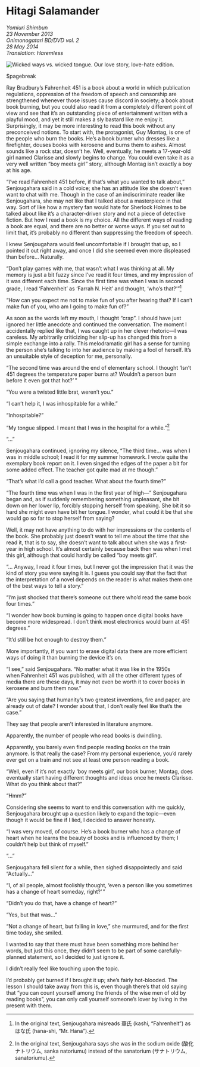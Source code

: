 # Hitagi Salamander

_Yomiuri Shimbun_  
_23 November 2013_  
_Onimonogatari BD/DVD vol. 2_  
_28 May 2014_  
_Translation: Haremless_


![_Wicked ways vs. wicked tongue.[^1]_  
_Our love story, love-hate edition._](19_hitagi_salamander.jpg)

$pagebreak

Ray Bradbury’s Fahrenheit 451 is a book about a world in which publication regulations, oppression of the freedom of speech and censorship are strengthened whenever those issues cause discord in society; a book about book burning, but you could also read it from a completely different point of view and see that it’s an outstanding piece of entertainment written with a playful mood, and yet it still makes a sly bastard like me enjoy it. Surprisingly, it may be more interesting to read this book without any preconceived notions. To start with, the protagonist, Guy Montag, is one of the people who burn the books. He’s a book burner who dresses like a firefighter, douses books with kerosene and burns them to ashes. Almost sounds like a rock star, doesn’t he. Well, eventually, he meets a 17-year-old girl named Clarisse and slowly begins to change. You could even take it as a very well written “boy meets girl” story, although Montag isn’t exactly a boy at his age.

“I’ve read Fahrenheit 451 before, if that’s what you wanted to talk about,” Senjougahara said in a cold voice; she has an attitude like she doesn’t even want to chat with me. Though in the case of an indiscriminate reader like Senjougahara, she may not like that I talked about a masterpiece in that way. Sort of like how a mystery fan would hate for Sherlock Holmes to be talked about like it’s a character-driven story and not a piece of detective fiction. But how I read a book is my choice. All the different ways of reading a book are equal, and there are no better or worse ways. If you set out to limit that, it’s probably no different than suppressing the freedom of speech.

I knew Senjougahara would feel uncomfortable if I brought that up, so I pointed it out right away, and once I did she seemed even more displeased than before… Naturally.

“Don’t play games with me, that wasn’t what I was thinking at all. My memory is just a bit fuzzy since I’ve read it four times, and my impression of it was different each time. Since the first time was when I was in second grade, I read ‘Fahrenheit’ as ‘Farrah N. Heit’ and thought, ‘who’s that?’”[^2]

“How can you expect me not to make fun of you after hearing that? If I can’t make fun of you, who am I going to make fun of?”

As soon as the words left my mouth, I thought “crap”. I should have just ignored her little anecdote and continued the conversation. The moment I accidentally replied like that, I was caught up in her clever rhetoric—I was careless. My arbitrarily criticizing her slip-up has changed this from a simple exchange into a rally. This melodramatic girl has a sense for turning the person she’s talking to into her audience by making a fool of herself. It’s an unsuitable style of deception for me, personally.

“The second time was around the end of elementary school. I thought ‘Isn’t 451 degrees the temperature paper burns at? Wouldn’t a person burn before it even got that hot?’ ”

“You were a twisted little brat, weren’t you.”

“I can’t help it, I was inhospitable for a while.”

“Inhospitable?”

“My tongue slipped. I meant that I was in the hospital for a while.”[^3]

“…”

Senjougahara continued, ignoring my silence, “The third time… was when I was in middle school; I read it for my summer homework. I wrote quite the exemplary book report on it. I even singed the edges of the paper a bit for some added effect. The teacher got quite mad at me though.”

“That’s what I’d call a good teacher. What about the fourth time?”

“The fourth time was when I was in the first year of high—” Senjougahara began and, as if suddenly remembering something unpleasant, she bit down on her lower lip, forcibly stopping herself from speaking. She bit it so hard she might even have bit her tongue. I wonder, what could it be that she would go so far to stop herself from saying?

Well, it may not have anything to do with her impressions or the contents of the book. She probably just doesn’t want to tell me about the time that she read it, that is to say, she doesn’t want to talk about when she was a first-year in high school. It’s almost certainly because back then was when I met this girl, although that could hardly be called “boy meets girl”.

“… Anyway, I read it four times, but I never got the impression that it was the kind of story you were saying it is. I guess you could say that the fact that the interpretation of a novel depends on the reader is what makes them one of the best ways to tell a story.”

“I’m just shocked that there’s someone out there who’d read the same book four times.”

“I wonder how book burning is going to happen once digital books have become more widespread. I don’t think most electronics would burn at 451 degrees.”

“It’d still be hot enough to destroy them.”

More importantly, if you want to erase digital data there are more efficient ways of doing it than burning the device it’s on.

“I see,” said Senjougahara. “No matter what it was like in the 1950s when Fahrenheit 451 was published, with all the other different types of media there are these days, it may not even be worth it to cover books in kerosene and burn them now.”

“Are you saying that humanity’s two greatest inventions, fire and paper, are already out of date? I wonder about that, I don’t really feel like that’s the case.”

They say that people aren’t interested in literature anymore.

Apparently, the number of people who read books is dwindling.

Apparently, you barely even find people reading books on the train anymore. Is that really the case? From my personal experience, you’d rarely ever get on a train and not see at least one person reading a book.

“Well, even if it’s not exactly ‘boy meets girl’, our book burner, Montag, does eventually start having different thoughts and ideas once he meets Clarisse. What do you think about that?”

“Hmm?”

Considering she seems to want to end this conversation with me quickly, Senjougahara brought up a question likely to expand the topic—even though it would be fine if I lied, I decided to answer honestly.

“I was very moved, of course. He’s a book burner who has a change of heart when he learns the beauty of books and is influenced by them; I couldn’t help but think of myself.”

“…”

Senjougahara fell silent for a while, then sighed disappointedly and said “Actually…”

“I, of all people, almost foolishly thought, ‘even a person like you sometimes has a change of heart someday, right?’ ”

“Didn’t you do that, have a change of heart?”

“Yes, but that was…”

“Not a change of heart, but falling in love,” she murmured, and for the first time today, she smiled.

I wanted to say that there must have been something more behind her words, but just this once, they didn’t seem to be part of some carefully-planned statement, so I decided to just ignore it.

I didn’t really feel like touching upon the topic.

I’d probably get burned if I brought it up; she’s fairly hot-blooded. The lesson I should take away from this is, even though there’s that old saying that “you can count yourself among the friends of the wise men of old by reading books”, you can only call yourself someone’s lover by living in the present with them.

[^1]: Literally “poison fang” (毒牙, dokuga), meaning sinister ways, vs. “poison tongue” (毒舌, dokuzetsu), meaning harsh.

[^2]: In the original text, Senjougahara misreads 華氏 (kashi, “Fahrenheit”) as はな氏 (hana-shi, “Mr. Hana”).

[^3]: In the original text, Senjougahara says she was in the sodium oxide (酸化ナトリウム, sanka natoriumu) instead of the sanatorium (サナトリウム, sanatoriumu).